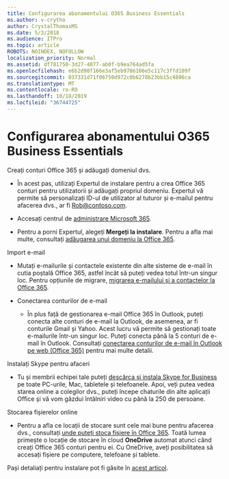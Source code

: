 ```yaml
---
title: Configurarea abonamentului O365 Business Essentials
ms.author: v-crytho
author: CrystalThomasMS
ms.date: 5/3/2018
ms.audience: ITPro
ms.topic: article
ROBOTS: NOINDEX, NOFOLLOW
localization_priority: Normal
ms.assetid: df781750-3d27-4077-ab0f-b9ea764ad5fa
ms.openlocfilehash: e6b2d98f166e3af5eb9786106e5c117c3ffd109f
ms.sourcegitcommit: 037331d71f06750d972c0b6278b23bb15c4806ca
ms.translationtype: MT
ms.contentlocale: ro-RO
ms.lasthandoff: 10/18/2019
ms.locfileid: "36744725"
---
```

# <a name="setting-up-your-o365-business-essentials-subscription"></a>Configurarea abonamentului O365 Business Essentials

Creați conturi Office 365 și adăugați domeniul dvs.
  
- În acest pas, utilizați Expertul de instalare pentru a crea Office 365 conturi pentru utilizatorii și adăugați propriul domeniu. Expertul vă permite să personalizați ID-ul de utilizator al tuturor și e-mailul pentru afacerea dvs., ar fi [Rob@contoso.com](mailto:rob@contoso.com).
    
- Accesați centrul de [administrare Microsoft 365](https://login.partner.microsoftonline.cn/).
    
- Pentru a porni Expertul, alegeți **Mergeți la instalare**. Pentru a afla mai multe, consultați [adăugarea unui domeniu la Office 365](https://docs.microsoft.com/office365/admin/setup/add-domain).
    
Import e-mail
  
- Mutați e-mailurile și contactele existente din alte sisteme de e-mail în cutia poștală Office 365, astfel încât să puteți vedea totul într-un singur loc. Pentru opțiunile de migrare, [migrarea e-mailului și a contactelor la Office 365](https://docs.microsoft.com/office365/admin/setup/migrate-email-and-contacts-admin).
    
- Conectarea conturilor de e-mail
    
  - În plus față de gestionarea e-mail Office 365 în Outlook, puteți conecta alte conturi de e-mail la Outlook, de asemenea, ar fi conturile Gmail și Yahoo. Acest lucru vă permite să gestionați toate e-mailurile într-un singur loc. Puteți conecta până la 5 conturi de e-mail în Outlook. Consultați [conectarea conturilor de e-mail în Outlook pe web (Office 365)](https://support.office.com/Article/Connect-email-accounts-in-Outlook-on-the-web-Office-365-d7012ff0-924f-4f78-8aca-c3912d886c4d) pentru mai multe detalii. 
    
Instalați Skype pentru afaceri
  
- Tu și membrii echipei tale puteți [descărca și instala Skype for Business](https://support.office.com/Article/download-and-install-Skype-for-Business-8a0d4da8-9d58-44f9-9759-5c8f340cb3fb) pe toate PC-urile, Mac, tabletele și telefoanele. Apoi, veți putea vedea starea online a colegilor dvs., puteți începe chaturile din alte aplicații Office și vă vom găzdui întâlniri video cu până la 250 de persoane. 
    
Stocarea fișierelor online
  
- Pentru a afla ce locații de stocare sunt cele mai bune pentru afacerea dvs., consultați [unde puteți stoca fișiere în Office 365](https://support.office.com/article/c7c20284-bc94-47f4-9728-d28e9daf0790.aspx). Toată lumea primește o locație de stocare în cloud **OneDrive** automat atunci când creați Office 365 conturi pentru ei. Cu OneDrive, aveți posibilitatea să accesați fișiere pe computere, telefoane și tablete. 
    
Pași detaliați pentru instalare pot fi găsite în [acest articol](https://docs.microsoft.com/office365/admin/setup/setup).
  

